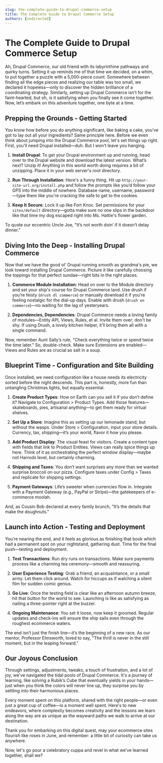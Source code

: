 ```yaml
---
slug: the-complete-guide-to-drupal-commerce-setup
title: The Complete Guide to Drupal Commerce Setup
authors: [undirected]
---
```



# The Complete Guide to Drupal Commerce Setup

Ah, Drupal Commerce, our old friend with its labyrinthine pathways and quirky turns. Setting it up reminds me of that time we decided, on a whim, to put together a puzzle with a 5,000-piece count. Somewhere between finding all the edge pieces and realizing our table was too small, we declared it hopeless—only to discover the hidden brilliance of a coordinating strategy. Similarly, setting up Drupal Commerce isn’t for the faint-hearted, but oh, is it satisfying when you finally see it come together. Now, let’s embark on this adventure together, one byte at a time.

## Prepping the Grounds - Getting Started

You know how before you do anything significant, like baking a cake, you’ve got to lay out all your ingredients? Same principle here. Before we even think about jumping into the Drupal Commerce pool, let's set things up right. First, you'll need Drupal installed—duh. But I won't leave you hanging.

1. **Install Drupal**: To get your Drupal environment up and running, head over to the Drupal website and download the latest version. What’s next? Unzip it! Anything in this world worth doing requires a bit of unzipping. Place it in your web server's root directory.

2. **Run Through Installation**: Here's a funny thing. Hit up `http://your-site-url.org/install.php` and follow the prompts like you’d follow your GPS into the middle of nowhere. Database name, username, password—type them like you're cracking the safe to get to the cookies.

3. **Keep It Secure**: Lock it up like Fort Knox. Set permissions for your `sites/default` directory—gotta make sure no one slips in the backdoor like that time my dog escaped right into Ms. Hattie's flower garden.

To quote our eccentric Uncle Joe, "It’s not worth doin’ if it doesn’t delay dinner."

## Diving Into the Deep - Installing Drupal Commerce

Now that we have the good ol’ Drupal running smooth as grandma's pie, we look toward installing Drupal Commerce. Picture it like carefully choosing the toppings for that perfect sundae—right bits in the right places.

1. **Commerce Module Installation**: Head on over to the Module directory and set your ship's course for Drupal Commerce land. Use drush if you’re feisty (`drush dl commerce`) or manually download it if you’re feeling nostalgic for the dial-up days. Enable with drush (`drush en commerce`)—no waiting for the lag of yesteryears.

2. **Dependencies, Dependencies**: Drupal Commerce needs a loving family of modules—Entity API, Views, Rules, et al. Invite them over; don't be shy. If using Drush, a lovely kitchen helper, it’ll bring them all with a single command. 

Now, remember Aunt Sally’s rule, "Check everything twice or spend twice the time later." So, double-check. Make sure Extensions are enabled—Views and Rules are as crucial as salt in a soup.

## Blueprint Time - Configuration and Site Building

Once installed, we need configuration like a house needs its electricity sorted before the night descends. This part is, honestly, more fun than untangling Christmas lights, but equally essential.

1. **Create Product Types**: How on Earth can you sell it if you don’t define it? Navigate to Configuration > Product Types. Add those features—skateboards, pies, artisanal anything—to get them ready for virtual shelves.

2. **Set Up a Store**: Imagine this as setting up our lemonade stand, but without the wasps. Under Store > Configuration, input your store details. Currency, tax, shipping—it’s your world, flavor it how you please.

3. **Add Product Display**: The visual feast for visitors. Create a content type with fields that link to Product Entities. Views can really spice things up here. Think of it as orchestrating the perfect window display—maybe not Harrods level, but certainly charming.

4. **Shipping and Taxes**: You don’t want surprises any more than we wanted surprise broccoli on our pizza. Configure taxes under Config > Taxes and replicate for shipping settings.

5. **Payment Gateways**: Life’s sweeter when currencies flow in. Integrate with a Payment Gateway (e.g., PayPal or Stripe)—the gatekeepers of e-commerce moolah.

And, as Cousin Bob declared at every family brunch, "It’s the details that make the doughnuts."

## Launch into Action - Testing and Deployment

You’re nearing the end, and it feels as glorious as finishing that book which had a permanent spot on your nightstand, gathering dust. Time for the final push—testing and deployment.

1. **Test Transactions**: Run dry runs on transactions. Make sure payments process like a charming tea ceremony—smooth and reassuring.

2. **User Experience Testing**: Grab a friend, an acquaintance, or a small army. Let them click around. Watch for hiccups as if watching a silent film for sudden comic genius.

3. **Go Live**: Once the testing field is clear like an afternoon autumn breeze, hit that button for the world to see. Launching is like as satisfying as nailing a three-pointer right at the buzzer.

4. **Ongoing Maintenance**: You set it loose, now keep it groomed. Regular updates and check-ins will ensure the ship sails even through the roughest ecommerce waters.

The end isn’t just the finish line—it’s the beginning of a new race. As our mentor, Professor Elmsworth, loved to say, "The thrill is never in the still moment, but in the leaping forward."

## Our Joyous Conclusion

Through settings, adjustments, tweaks, a touch of frustration, and a lot of joy, we've navigated the tidal pools of Drupal Commerce. It's a journey of learning, like solving a Rubik’s Cube that eventually yields in your hands—just when you think the colors will never line up, they surprise you by settling into their harmonious places.

Every moment spent on this platform, shared with the right people—or even just a great cup of coffee—is a moment well spent. Here's to new endeavors, where complexity becomes creativity and the lessons we learn along the way are as unique as the wayward paths we walk to arrive at our destination. 

Thank you for embarking on this digital quest, may your ecommerce sites flourish like roses in June, and remember: a little bit of curiosity can take us anywhere.

Now, let's go pour a celebratory cuppa and revel in what we’ve learned together, shall we?